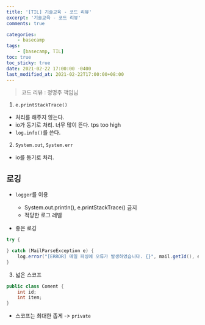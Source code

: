 ```yaml
---
title: '[TIL] 기술교육 - 코드 리뷰'
excerpt: '기술교육 - 코드 리뷰'
comments: true

categories:
    - basecamp
tags:
    - [basecamp, TIL]
toc: true
toc_sticky: true
date: 2021-02-22 17:00:00 -0400
last_modified_at: 2021-02-22T17:00:00+08:00
---
```


> 코드 리뷰 : 정명주 책임님

1. `e.printStackTrace()`
- 처리를 해주지 않는다.
- io가 동기로 처리. 너무 많이 뜬다. tps too high
- `log.info()`를 쓴다.

2. `System.out`, `System.err`
- io를 동기로 처리.

## 로깅
- `logger`를 이용
  - System.out.println(), e.printStackTrace() 금지
  - 적당한 로그 레벨

- 좋은 로깅

```java
try {

} catch (MailParseException e) {
    log.error("[ERROR] 메일 파싱에 오류가 발생하였습니다. {}", mail.getId(), e);
}
```

3. 넓은 스코프

```java
public class Coment {
    int id;
    int item;
}
```

- 스코프는 최대한 좁게 -> `private`

